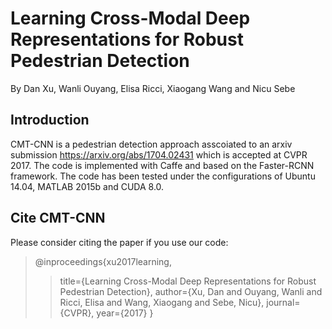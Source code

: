 # Learning Cross-Modal Deep Representations for Robust Pedestrian Detection
By Dan Xu, Wanli Ouyang, Elisa Ricci, Xiaogang Wang and Nicu Sebe
## Introduction
CMT-CNN is a pedestrian detection approach asscoiated to an arxiv submission https://arxiv.org/abs/1704.02431 which is accepted at CVPR 2017. The code is implemented with Caffe and based on the Faster-RCNN framework.
The code has been tested under the configurations of Ubuntu 14.04, MATLAB 2015b and CUDA 8.0.
## Cite CMT-CNN
Please consider citing the paper if you use our code:
>@inproceedings{xu2017learning,
>>  title={Learning Cross-Modal Deep Representations for Robust Pedestrian Detection},
>>  author={Xu, Dan and Ouyang, Wanli and Ricci, Elisa and Wang, Xiaogang and Sebe, Nicu},
>>  journal={CVPR},
>>  year={2017}
>}
